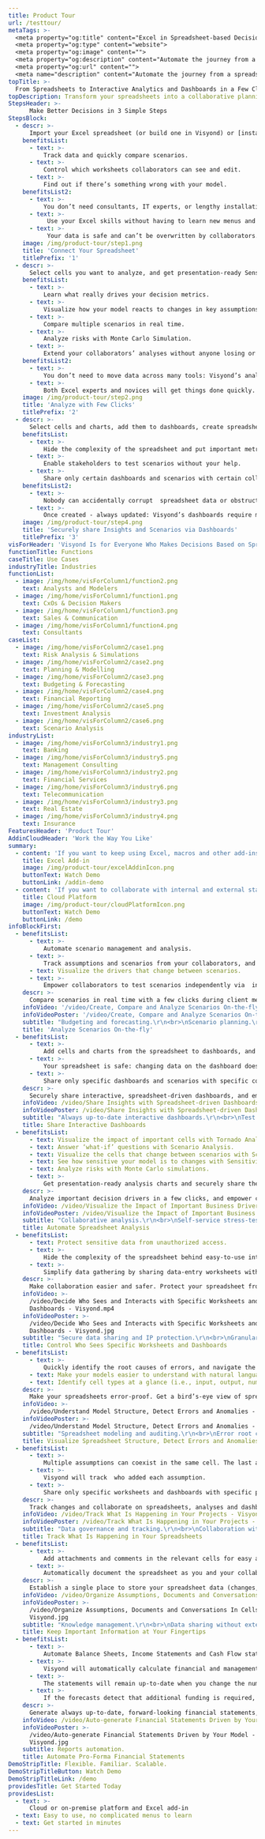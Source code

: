 ```yaml
---
title: Product Tour
url: /testtour/
metaTags: >-
  <meta property="og:title" content="Excel in Spreadsheet-based Decision-making">
  <meta property="og:type" content="website">
  <meta property="og:image" content="">
  <meta property="og:description" content="Automate the journey from a spreadsheet cell to analytical insights on online dashboards">
  <meta property="og:url" content="">
  <meta name="description" content="Automate the journey from a spreadsheet cell to analytical insights on online dashboards">
topTitle: >-
  From Spreadsheets to Interactive Analytics and Dashboards in a Few Clicks
topDescription: Transform your spreadsheets into a collaborative planning and decision-making platform that drives performance
StepsHeader: >-
      Make Better Decisions in 3 Simple Steps
StepsBlock:
  - descr: >-
      Import your Excel spreadsheet (or build one in Visyond) or [install our add-in](https://appsource.microsoft.com/en-us/product/office/WA200002940) to transform it into an interactive and collaborative decision-making platform.
    benefitsList:
      - text: >-
          Track data and quickly compare scenarios.
      - text: >-
          Control which worksheets collaborators can see and edit.
      - text: >-
          Find out if there’s something wrong with your model.
    benefitsList2:
      - text: >-
          You don’t need consultants, IT experts, or lengthy installations to start using the platform.
      - text: >-
           Use your Excel skills without having to learn new menus and workflow: if you can do it in Excel, you can do it right away in Visyond.
      - text: >-
           Your data is safe and can’t be overwritten by collaborators.        
    image: /img/product-tour/step1.png 
    title: 'Connect Your Spreadsheet'
    titlePrefix: '1'
  - descr: >-
      Select cells you want to analyze, and get presentation-ready Sensitivities, Scenarios, and Monte Carlo Simulation.
    benefitsList:
      - text: >-
          Learn what really drives your decision metrics.
      - text: >-
          Visualize how your model reacts to changes in key assumptions.
      - text: >-
          Compare multiple scenarios in real time.
      - text: >-
          Analyze risks with Monte Carlo Simulation.
      - text: >-
          Extend your collaborators’ analyses without anyone losing or corrupting data.      
    benefitsList2:
      - text: >-    
          You don’t need to move data across many tools: Visyond’s analyses are integrated with the spreadsheets and dashboards.
      - text: >-
          Both Excel experts and novices will get things done quickly.
    image: /img/product-tour/step2.png  
    title: 'Analyze with Few Clicks'
    titlePrefix: '2'   
  - descr: >-
      Select cells and charts, add them to dashboards, create spreadsheet-driven calculators, and securely present them.
    benefitsList:
      - text: >-
          Hide the complexity of the spreadsheet and put important metrics on interactive dashboards.
      - text: >-
          Enable stakeholders to test scenarios without your help.
      - text: >-
          Share only certain dashboards and scenarios with certain collaborators.     
    benefitsList2:
      - text: >-
          Nobody can accidentally corrupt  spreadsheet data or obstruct the dashboard views of other collaborators.
      - text: >-
          Once created - always updated: Visyond’s dashboards require minimal to no maintenance.        
    image: /img/product-tour/step4.png
    title: 'Securely share Insights and Scenarios via Dashboards'
    titlePrefix: '3'   
visForHeader: 'Visyond Is for Everyone Who Makes Decisions Based on Spreadsheets'
functionTitle: Functions
caseTitle: Use Cases
industryTitle: Industries
functionList:
  - image: /img/home/visForColumn1/function2.png
    text: Analysts and Modelers
  - image: /img/home/visForColumn1/function1.png
    text: CxOs & Decision Makers
  - image: /img/home/visForColumn1/function3.png
    text: Sales & Communication
  - image: /img/home/visForColumn1/function4.png
    text: Consultants
caseList:
  - image: /img/home/visForColumn2/case1.png
    text: Risk Analysis & Simulations
  - image: /img/home/visForColumn2/case2.png
    text: Planning & Modelling
  - image: /img/home/visForColumn2/case3.png
    text: Budgeting & Forecasting
  - image: /img/home/visForColumn2/case4.png
    text: Financial Reporting
  - image: /img/home/visForColumn2/case5.png
    text: Investment Analysis
  - image: /img/home/visForColumn2/case6.png
    text: Scenario Analysis
industryList:
  - image: /img/home/visForColumn3/industry1.png
    text: Banking
  - image: /img/home/visForColumn3/industry5.png
    text: Management Consulting
  - image: /img/home/visForColumn3/industry2.png
    text: Financial Services
  - image: /img/home/visForColumn3/industry6.png
    text: Telecommunication
  - image: /img/home/visForColumn3/industry3.png
    text: Real Estate
  - image: /img/home/visForColumn3/industry4.png
    text: Insurance     
FeaturesHeader: 'Product Tour'
AddinCloudHeader: 'Work the Way You Like'
summary:
  - content: 'If you want to keep using Excel, macros and other add-ins.'
    title: Excel Add-in
    image: /img/product-tour/excelAddinIcon.png
    buttonText: Watch Demo
    buttonLink: /addin-demo
  - content: 'If you want to collaborate with internal and external stakeholders on scenarios, analyses and dashboards.'
    title: Cloud Platform
    image: /img/product-tour/cloudPlatformIcon.png
    buttonText: Watch Demo
    buttonLink: /demo   
infoBlockFirst:
  - benefitsList:
      - text: >-
          Automate scenario management and analysis.
      - text: >-
          Track assumptions and scenarios from your collaborators, and always know where the numbers are coming from. 
      - text: Visualize the drivers that change between scenarios.
      - text: >-
          Empower collaborators to test scenarios independently via  interactive dashboards, shielding them from information overload.
    descr: >-
      Compare scenarios in real time with a few clicks during client meetings or presentations, and turn planning and forecasting into a truly collaborative experience.
    infoVideo: '/video/Create, Compare and Analyze Scenarios On-the-fly - Visyond.mp4'
    infoVideoPoster: '/video/Create, Compare and Analyze Scenarios On-the-fly - Visyond.jpg'
    subtitle: "Budgeting and forecasting.\r\n<br>\nScenario planning.\r\n<br>\nData and assumptions tracking.\r"
    title: 'Analyze Scenarios On-the-fly'
  - benefitsList:
      - text: >-
          Add cells and charts from the spreadsheet to dashboards, and see how changes in inputs affect the outputs in real time. 
      - text: >-
          Your spreadsheet is safe: changing data on the dashboard does not change the spreadsheet.
      - text: >-
          Share only specific dashboards and scenarios with specific collaborators.        
    descr: >-
      Securely share interactive, spreadsheet-driven dashboards, and empower collaborators to test assumptions independently without the risk of breaking the spreadsheet.
    infoVideo: /video/Share Insights with Spreadsheet-driven Dashboards - Visyond.mp4
    infoVideoPoster: /video/Share Insights with Spreadsheet-driven Dashboards - Visyond.jpg
    subtitle: "Always up-to-date interactive dashboards.\r\n<br>\nTest scenarios without corrupting data.\r\n<br>\nSpreadsheet-driven ‘what-if’ calculators.\r"
    title: Share Interactive Dashboards
  - benefitsList:
      - text: Visualize the impact of important cells with Tornado Analysis.
      - text: Answer ‘what-if’ questions with Scenario Analysis.
      - text: Visualize the cells that change between scenarios with Scenario Waterfall Analysis.
      - text: See how sensitive your model is to changes with Sensitivity Analysis.     
      - text: Analyze risks with Monte Carlo simulations.
      - text: >-
          Get presentation-ready analysis charts and securely share them with collaborators.
    descr: >-
      Analyze important decision drivers in a few clicks, and empower collaborators to easily contribute their own analyses, in an integrated environment connecting the spreadsheet, analyses and dashboards in a single place.
    infoVideo: /video/Visualize the Impact of Important Business Drivers - Visyond.mp4
    infoVideoPoster: /video/Visualize the Impact of Important Business Drivers - Visyond.jpg
    subtitle: "Collaborative analysis.\r\n<br>\nSelf-service stress-testing.\r\n<br>\nMonte Carlo simulation.\r"
    title: Automate Spreadsheet Analysis 
  - benefitsList:
      - text: Protect sensitive data from unauthorized access.
      - text: >-
          Hide the complexity of the spreadsheet behind easy-to-use interactive dashboards, exposing only relevant inputs collaborators can ‘play’ with.
      - text: >-
          Simplify data gathering by sharing data-entry worksheets with collaborators without exposing the rest of the spreadsheet.
    descr: >-
      Make collaboration easier and safer. Protect your spreadsheet from  accidental changes and unwanted access by sharing only specific worksheets and dashboards with specific collaborators.
    infoVideo: >-
      /video/Decide Who Sees and Interacts with Specific Worksheets and
      Dashboards - Visyond.mp4
    infoVideoPoster: >-
      /video/Decide Who Sees and Interacts with Specific Worksheets and
      Dashboards - Visyond.jpg
    subtitle: "Secure data sharing and IP protection.\r\n<br>\nGranular role-based access control.\r"
    title: Control Who Sees Specific Worksheets and Dashboards
  - benefitsList:
      - text: >-
          Quickly identify the root causes of errors, and navigate the propagation chain.
      - text: Make your models easier to understand with natural language formulas.
      - text: Identify cell types at a glance (i.e., input, output, numbers, strings, boolean).
    descr: >-
      Make your spreadsheets error-proof. Get a bird’s-eye view of spreadsheet structure, detect root causes of errors and anomalies.      
    infoVideo: >-
      /video/Understand Model Structure, Detect Errors and Anomalies - Visyond.mp4
    infoVideoPoster: >-
      /video/Understand Model Structure, Detect Errors and Anomalies - Visyond.jpg
    subtitle: "Spreadsheet modeling and auditing.\r\n<br>\nError root cause analysis.\r"
    title: Visualize Spreadsheet Structure, Detect Errors and Anomalies
  - benefitsList:
      - text: >-
          Multiple assumptions can coexist in the same cell. The last added value does not overwrite the existing ones. Nobody, including the spreadsheet owner, can change data entered by others.
      - text: >-
          Visyond will track  who added each assumption.
      - text: >-
          Share only specific worksheets and dashboards with specific people for better control over information flow and data privacy.
    descr: >-
      Track changes and collaborate on spreadsheets, analyses and dashboards in a single secure environment connecting decision makers, analysts, modelers, consultants, and clients.     
    infoVideo: /video/Track What Is Happening in Your Projects - Visyond.mp4
    infoVideoPoster: /video/Track What Is Happening in Your Projects - Visyond.jpg
    subtitle: "Data governance and tracking.\r\n<br>\nCollaboration without version chaos.\r"
    title: Track What Is Happening in Your Spreadsheets
  - benefitsList:
      - text: >-
          Add attachments and comments in the relevant cells for easy access.
      - text: >-
          Automatically document the spreadsheet as you and your collaborators work on it.
    descr: >-
      Establish a single place to store your spreadsheet data (changes, assumptions, attachments and conversations) in the same environment where you do calculations, create analyses and visualizations.
    infoVideo: /video/Organize Assumptions, Documents and Conversations In Cells - Visyond.mp4        
    infoVideoPoster: >-
      /video/Organize Assumptions, Documents and Conversations In Cells -
      Visyond.jpg
    subtitle: "Knowledge management.\r\n<br>\nData sharing without external tools.\r"
    title: Keep Important Information at Your Fingertips
  - benefitsList:
      - text: >-
          Automate Balance Sheets, Income Statements and Cash Flow statements - just select relevant rows and columns in the spreadsheet.
      - text: >-
          Visyond will automatically calculate financial and management ratios.
      - text: >-
          The statements will remain up-to-date when you change the numbers in the. spreadsheet
      - text: >-
          If the forecasts detect that additional funding is required, Visyond will show how much debt and/or equity you need to raise.
    descr: >-
      Generate always up-to-date, forward-looking financial statements, and automate the preparation of reports based on your accounting standards.
    infoVideo: /video/Auto-generate Financial Statements Driven by Your Model - Visyond.mp4
    infoVideoPoster: >-
      /video/Auto-generate Financial Statements Driven by Your Model -
      Visyond.jpg
    subtitle: Reports automation.
    title: Automate Pro-Forma Financial Statements
DemoStripTitle: Flexible. Familiar. Scalable.
DemoStripTitleButton: Watch Demo
DemoStripTitleLink: /demo
providesTitle: Get Started Today
providesList:
  - text: >-
      Cloud or on-premise platform and Excel add-in
  - text: Easy to use, no complicated menus to learn
  - text: Get started in minutes
---
```

